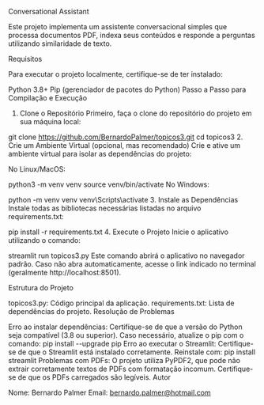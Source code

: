 Conversational Assistant

Este projeto implementa um assistente conversacional simples que processa documentos PDF, indexa seus conteúdos e responde a perguntas utilizando similaridade de texto.

Requisitos

Para executar o projeto localmente, certifique-se de ter instalado:

Python 3.8+
Pip (gerenciador de pacotes do Python)
Passo a Passo para Compilação e Execução

1. Clone o Repositório
Primeiro, faça o clone do repositório do projeto em sua máquina local:

git clone https://github.com/BernardoPalmer/topicos3.git
cd topicos3
2. Crie um Ambiente Virtual (opcional, mas recomendado)
Crie e ative um ambiente virtual para isolar as dependências do projeto:

No Linux/MacOS:

python3 -m venv venv
source venv/bin/activate
No Windows:

python -m venv venv
venv\Scripts\activate
3. Instale as Dependências
Instale todas as bibliotecas necessárias listadas no arquivo requirements.txt:

pip install -r requirements.txt
4. Execute o Projeto
Inicie o aplicativo utilizando o comando:

streamlit run topicos3.py
Este comando abrirá o aplicativo no navegador padrão. Caso não abra automaticamente, acesse o link indicado no terminal (geralmente http://localhost:8501).

Estrutura do Projeto

topicos3.py: Código principal da aplicação.
requirements.txt: Lista de dependências do projeto.
Resolução de Problemas

Erro ao instalar dependências: Certifique-se de que a versão do Python seja compatível (3.8 ou superior). Caso necessário, atualize o pip com o comando:
pip install --upgrade pip
Erro ao executar o Streamlit: Certifique-se de que o Streamlit está instalado corretamente. Reinstale com:
pip install streamlit
Problemas com PDFs: O projeto utiliza PyPDF2, que pode não extrair corretamente textos de PDFs com formatação incomum. Certifique-se de que os PDFs carregados são legíveis.
Autor

Nome: Bernardo Palmer
Email: bernardo.palmer@hotmail.com
